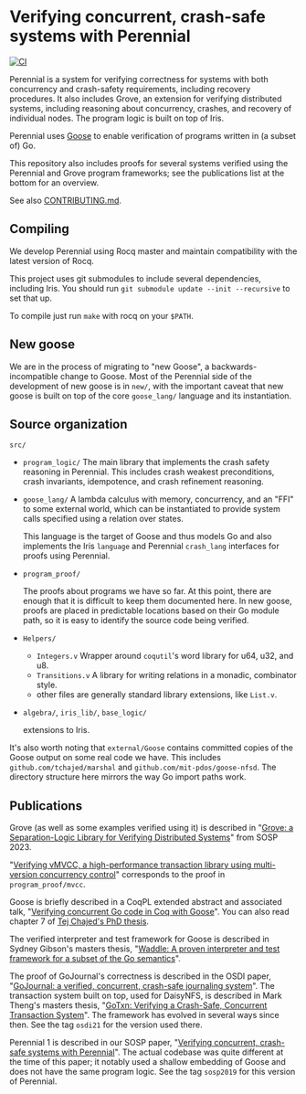 # Verifying concurrent, crash-safe systems with Perennial

[![CI](https://github.com/mit-pdos/perennial/actions/workflows/ci.yml/badge.svg)](https://github.com/mit-pdos/perennial/actions/workflows/ci.yml)

Perennial is a system for verifying correctness for systems with both
concurrency and crash-safety requirements, including recovery procedures. It
also includes Grove, an extension for verifying distributed systems, including
reasoning about concurrency, crashes, and recovery of individual nodes. The
program logic is built on top of Iris.

Perennial uses [Goose](https://github.com/goose-lang/goose) to enable verification
of programs written in (a subset of) Go.

This repository also includes proofs for several systems verified using the
Perennial and Grove program frameworks; see the publications list at the bottom for
an overview.

See also [CONTRIBUTING.md](./CONTRIBUTING.md).

## Compiling

We develop Perennial using Rocq master and maintain compatibility with the
latest version of Rocq.

This project uses git submodules to include several dependencies, including
Iris. You should run `git submodule update --init --recursive` to set that up.

To compile just run `make` with rocq on your `$PATH`.

## New goose

We are in the process of migrating to "new Goose", a backwards-incompatible
change to Goose. Most of the Perennial side of the development of new goose is
in `new/`, with the important caveat that new goose is built on top of the core
`goose_lang/` language and its instantiation.

## Source organization

`src/`

- `program_logic/`
  The main library that implements the crash safety reasoning in Perennial. This
  includes crash weakest preconditions, crash invariants, idempotence, and crash
  refinement reasoning.

- `goose_lang/`
  A lambda calculus with memory, concurrency, and an "FFI" to some external
  world, which can be instantiated to provide system calls specified using a
  relation over states.

  This language is the target of Goose and thus models Go and also implements
  the Iris `language` and Perennial `crash_lang` interfaces for proofs using
  Perennial.

- `program_proof/`

  The proofs about programs we have so far. At this point, there are enough that
  it is difficult to keep them documented here. In new goose, proofs are placed
  in predictable locations based on their Go module path, so it is easy to
  identify the source code being verified.

- `Helpers/`

  - `Integers.v`
    Wrapper around `coqutil`'s word library for u64, u32, and u8.
  - `Transitions.v`
    A library for writing relations in a monadic, combinator style.
  - other files are generally standard library extensions, like `List.v`.

- `algebra/`, `iris_lib/`, `base_logic/`

  extensions to Iris.

It's also worth noting that `external/Goose` contains committed copies of the
Goose output on some real code we have. This includes
`github.com/tchajed/marshal` and `github.com/mit-pdos/goose-nfsd`. The directory
structure here mirrors the way Go import paths work.

## Publications

Grove (as well as some examples verified using it) is described in "[Grove: a
Separation-Logic Library for Verifying Distributed
Systems](https://pdos.csail.mit.edu/papers/grove:sosp23.pdf)" from SOSP 2023.

"[Verifying vMVCC, a high-performance transaction library
using multi-version concurrency
control](https://pdos.csail.mit.edu/papers/vmvcc:osdi23.pdf)" corresponds to the
proof in `program_proof/mvcc`.

Goose is briefly described in a CoqPL extended abstract and associated talk,
"[Verifying concurrent Go code in Coq with
Goose](https://www.chajed.io/papers/goose:coqpl2020.pdf)". You can also read
chapter 7 of [Tej
Chajed's PhD thesis](https://www.chajed.io/papers/tchajed-thesis.pdf).

The verified interpreter and test framework for Goose is described in Sydney
Gibson's masters thesis, "[Waddle: A proven interpreter and test framework for a
subset of the Go
semantics](https://pdos.csail.mit.edu/papers/gibsons-meng.pdf)".

The proof of GoJournal's correctness is described in the OSDI paper,
"[GoJournal: a verified, concurrent, crash-safe journaling
system](https://www.chajed.io/papers/gojournal:osdi2021.pdf)". The transaction
system built on top, used for DaisyNFS, is described in Mark Theng's masters
thesis, "[GoTxn: Verifying a Crash-Safe, Concurrent Transaction
System](https://pdos.csail.mit.edu/papers/mtheng-meng.pdf)". The framework has
evolved in several ways since then. See the tag `osdi21` for the version used
there.

Perennial 1 is described in our SOSP paper, "[Verifying concurrent, crash-safe
systems with Perennial](https://www.chajed.io/papers/perennial:sosp2019.pdf)".
The actual codebase was quite different at the time of this paper; it notably
used a shallow embedding of Goose and does not have the same program logic. See
the tag `sosp2019` for this version of Perennial.
